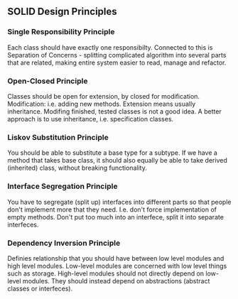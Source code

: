## SOLID Design Principles

### Single Responsibility Principle

Each class should have exactly one responsibilty.
Connected to this is Separation of Concerns - splitting complicated algorithm into several parts that are related, making entire system easier to read, manage and refactor.

### Open-Closed Principle

Classes should be open for extension, by closed for modification. Modification: i.e. adding new methods. Extension means usually inheritance. Modifing finished, tested classes is not a good idea. A better approach is to use inheritance, i.e. specification classes.

### Liskov Substitution Principle

You should be able to substitute a base type for a subtype. If we have a method that takes base class, it should also equally be able to take derived (inherited) class, without breaking functionality.

### Interface Segregation Principle

You have to segregate (split up) interfaces into different parts so that people don't implement more that they need. I.e. don't force implementation of empty methods. Don't put too much into an interfece, split it into separate interfeces.

### Dependency Inversion Principle

Definies relationship that you should have between low level modules and high level modules. Low-level modules are concerned with low level things such as storage. High-level modules should not directly depend on low-level modules. They should instead depend on abstractions (abstract classes or interfeces).